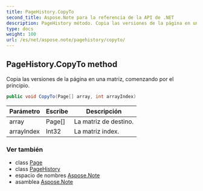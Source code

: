 ```yaml
---
title: PageHistory.CopyTo
second_title: Aspose.Note para la referencia de la API de .NET
description: PageHistory método. Copia las versiones de la página en una matriz comenzando por el principio.
type: docs
weight: 100
url: /es/net/aspose.note/pagehistory/copyto/
---
```

## PageHistory.CopyTo method

Copia las versiones de la página en una matriz, comenzando por el principio.

```csharp
public void CopyTo(Page[] array, int arrayIndex)
```

| Parámetro | Escribe | Descripción |
| --- | --- | --- |
| array | Page[] | La matriz de destino. |
| arrayIndex | Int32 | La matriz index. |

### Ver también

* class [Page](../../page/)
* class [PageHistory](../)
* espacio de nombres [Aspose.Note](../../pagehistory/)
* asamblea [Aspose.Note](../../../)


